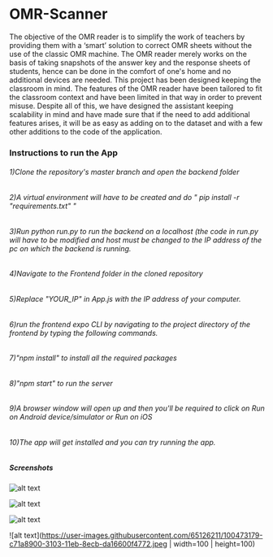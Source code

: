 # OMR-Scanner


The objective of the OMR reader is to simplify the work of teachers by providing them with a ‘smart’ solution to correct OMR sheets without the use of the classic OMR machine. The OMR reader merely works on the basis of taking snapshots of the answer key and the response sheets of students, hence can be done in the comfort of one's home and no additional devices are needed.  This project has been designed keeping the classroom in mind. The features of the OMR reader have been tailored to fit the classroom context and have been limited in that way in order to prevent misuse. Despite all of this, we have designed the assistant keeping scalability in mind and have made sure that if the need to add additional features arises, it will be as easy as adding on to the dataset and with a few other additions to the code of the application.


### Instructions to run the App

###### 1)Clone the repository's master branch and open the backend folder
###### 2)A virtual environment will have to be created and do " pip install -r "requirements.txt" "
###### 3)Run python run.py to run the backend on a localhost (the code in run.py will have to be modified and host must be changed to the IP address of the pc on which the backend is running.
###### 4)Navigate to the Frontend folder in the cloned repository
###### 5)Replace "YOUR_IP" in App.js with the IP address of your computer.
###### 6)run the frontend expo CLI by navigating to the project directory of the frontend by typing the following commands.
###### 7)"npm install" to install all the required packages
###### 8)"npm start" to run the server
###### 9)A browser window will open up and then you'll be required to click on Run on Android device/simulator or Run on iOS
###### 10)The app will get installed and you can try running the app.


##### Screenshots

![alt text](https://user-images.githubusercontent.com/65126211/100473180-c7b31f80-3103-11eb-9fde-9873f187cd56.jpeg)


![alt text](https://user-images.githubusercontent.com/65126211/100473188-c84bb600-3103-11eb-9567-3caf0455b9bb.jpeg)


![alt text](https://user-images.githubusercontent.com/65126211/100473178-c681f280-3103-11eb-8396-8435d4d1b021.jpeg)

![alt text](https://user-images.githubusercontent.com/65126211/100473179-c71a8900-3103-11eb-8ecb-da16600f4772.jpeg | width=100 | height=100)


